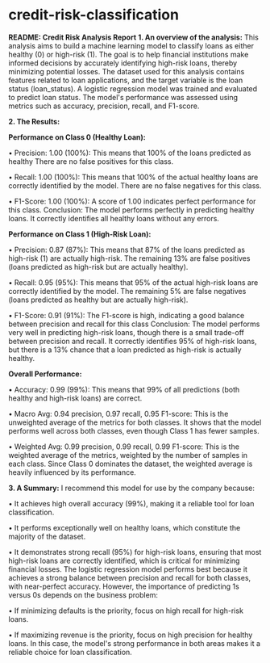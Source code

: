 # credit-risk-classification

**README: Credit Risk Analysis Report**
**1. An overview of the analysis:** This analysis aims to build a machine learning model to classify loans as either healthy (0) or high-risk (1). The goal is to help financial institutions make informed decisions by accurately identifying high-risk loans, thereby minimizing potential losses. The dataset used for this analysis contains features related to loan applications, and the target variable is the loan status (loan_status).
A logistic regression model was trained and evaluated to predict loan status. The model's performance was assessed using metrics such as accuracy, precision, recall, and F1-score.

**2. The Results:**

 **Performance on Class 0 (Healthy Loan):**
 
•	Precision: 1.00 (100%): This means that 100% of the loans predicted as healthy There are no false positives for this class.

•	Recall: 1.00 (100%): This means that 100% of the actual healthy loans are correctly identified by the model. There are no false negatives for this class.

•	F1-Score: 1.00 (100%): A score of 1.00 indicates perfect performance for this class.
Conclusion: The model performs perfectly in predicting healthy loans. It correctly identifies all healthy loans without any errors.

**Performance on Class 1 (High-Risk Loan):**

•	Precision: 0.87 (87%): This means that 87% of the loans predicted as high-risk (1) are actually high-risk. The remaining 13% are false positives (loans predicted as high-risk but are actually healthy).

•	Recall: 0.95 (95%): This means that 95% of the actual high-risk loans are correctly identified by the model. The remaining 5% are false negatives (loans predicted as healthy but are actually high-risk).

•	F1-Score: 0.91 (91%): The F1-score is high, indicating a good balance between precision and recall for this class
Conclusion: The model performs very well in predicting high-risk loans, though there is a small trade-off between precision and recall. It correctly identifies 95% of high-risk loans, but there is a 13% chance that a loan predicted as high-risk is actually healthy.

**Overall Performance:**

•	Accuracy: 0.99 (99%): This means that 99% of all predictions (both healthy and high-risk loans) are correct.

•	Macro Avg: 0.94 precision, 0.97 recall, 0.95 F1-score: This is the unweighted average of the metrics for both classes. It shows that the model performs well across both classes, even though Class 1 has fewer samples.

•	Weighted Avg: 0.99 precision, 0.99 recall, 0.99 F1-score: This is the weighted average of the metrics, weighted by the number of samples in each class. Since Class 0 dominates the dataset, the weighted average is heavily influenced by its performance.

**3. A Summary:**
I recommend this model for use by the company because:

•	It achieves high overall accuracy (99%), making it a reliable tool for loan classification.

•	It performs exceptionally well on healthy loans, which constitute the majority of the dataset.

•	It demonstrates strong recall (95%) for high-risk loans, ensuring that most high-risk loans are correctly identified, which is critical for minimizing financial losses.
The logistic regression model performs best because it achieves a strong balance between precision and recall for both classes, with near-perfect accuracy. However, the importance of predicting 1s versus 0s depends on the business problem:

•	If minimizing defaults is the priority, focus on high recall for high-risk loans.

•	If maximizing revenue is the priority, focus on high precision for healthy loans.
In this case, the model's strong performance in both areas makes it a reliable choice for loan classification.
